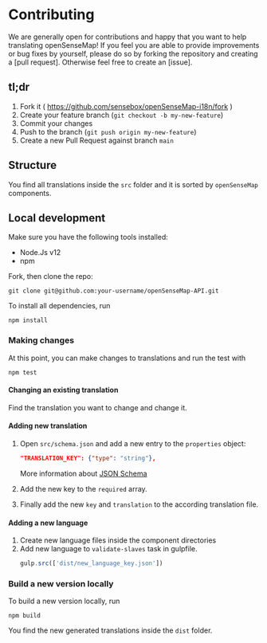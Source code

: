 Contributing
=========================================
We are generally open for contributions and happy that you want to help translating openSenseMap! If you feel you are able to provide improvements or bug fixes by yourself, please do so by forking the repository and creating a [pull request]. Otherwise feel free to create an [issue].

## tl;dr
1. Fork it ( https://github.com/sensebox/openSenseMap-i18n/fork )
2. Create your feature branch (`git checkout -b my-new-feature`)
3. Commit your changes
4. Push to the branch (`git push origin my-new-feature`)
5. Create a new Pull Request against branch `main`

## Structure

You find all translations inside the `src` folder and it is sorted by `openSenseMap` components.

## Local development
Make sure you have the following tools installed:
- Node.Js v12
- npm

Fork, then clone the repo:

    git clone git@github.com:your-username/openSenseMap-API.git

To install all dependencies, run

    npm install

### Making changes

At this point, you can make changes to translations and run the test with

    npm test

#### Changing an existing translation

Find the translation you want to change and change it.

#### Adding new translation

1. Open `src/schema.json` and add a new entry to the `properties` object:
    ```json
    "TRANSLATION_KEY": {"type": "string"},
    ```

    More information about [JSON Schema](http://json-schema.org/)
2. Add the new key to the `required` array.
3. Finally add the new `key` and `translation` to the according translation file.

#### Adding a new language

1. Create new language files inside the component directories
2. Add new language to `validate-slaves` task in gulpfile.
    ```js
    gulp.src(['dist/new_language_key.json'])
    ```

### Build a new version locally

To build a new version locally, run

    npm build

You find the new generated translations inside the `dist` folder.